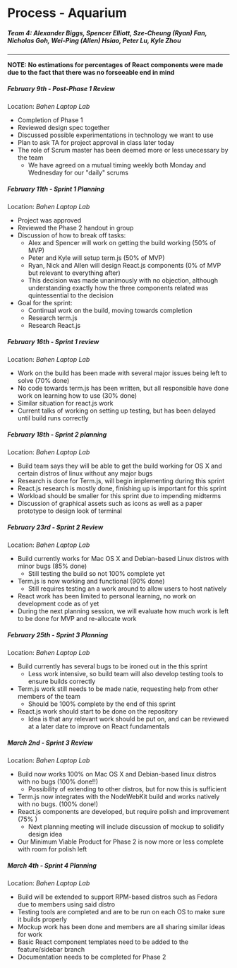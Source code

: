 # Process - Aquarium
##### Team 4: Alexander Biggs, Spencer Elliott, Sze-Cheung (Ryan) Fan, Nicholas Goh, Wei-Ping (Allen) Hsiao, Peter Lu, Kyle Zhou
--------
**NOTE: No estimations for percentages of React components were made due to the fact that there was no forseeable end in mind**


##### February 9th - Post-Phase 1 Review
Location: _Bahen Laptop Lab_

- Completion of Phase 1 
- Reviewed design spec together
- Discussed possible experimentations in technology we want to use
- Plan to ask TA for project approval in class later today
- The role of Scrum master has been deemed more or less unecessary by the team
	- We have agreed on a mutual timing weekly both Monday and Wednesday for our "daily" scrums


##### February 11th - Sprint 1 Planning
Location: _Bahen Laptop Lab_

- Project was approved
- Reviewed the Phase 2 handout in group
- Discussion of how to break off tasks:
	- Alex and Spencer will work on getting the build working (50% of MVP)
	- Peter and Kyle will setup term.js (50% of MVP)
	- Ryan, Nick and Allen will design React.js components (0% of MVP but relevant to everything after)
	- This decision was made unanimously with no objection, although understanding exactly how the three components related was quintessential to the decision
- Goal for the sprint: 
	- Continual work on the build, moving towards completion
	- Research term.js
	- Research React.js 
	
##### February 16th - Sprint 1 review
Location: _Bahen Laptop Lab_

- Work on the build has been made with several major issues being left to solve (70% done)
- No code towards term.js has been written, but all responsible have done work on learning how to use (30% done)
- Similar situation for react.js work
- Current talks of working on setting up testing, but has been delayed until build runs correctly

##### February 18th - Sprint 2 planning
Location: _Bahen Laptop Lab_

- Build team says they will be able to get the build working for OS X and certain distros of linux without any major bugs
- Research is done for Term.js, will begin implementing during this sprint
- React.js research is mostly done, finishing up is important for this sprint
- Workload should be smaller for this sprint due to impending midterms
- Discussion of graphical assets such as icons as well as a paper prototype to design look of terminal

##### February 23rd - Sprint 2 Review
Location: _Bahen Laptop Lab_

- Build currently works for Mac OS X and Debian-based Linux distros with minor bugs (85% done)
	- Still testing the build so not 100% complete yet
- Term.js is now working and functional (90% done)
	- Still requires testing an a work around to allow users to host natively
- React work has been limited to personal learning, no work on development code as of yet
- During the next planning session, we will evaluate how much work is left to be done for MVP and re-allocate work

##### February 25th - Sprint 3 Planning
Location: _Bahen Laptop Lab_

- Build currently has several bugs to be ironed out in the this sprint
	- Less work intensive, so build team will also develop testing tools to ensure builds correctly
- Term.js work still needs to be made natie, requesting help from other members of the team
	- Should be 100% complete by the end of this sprint
- React.js work should start to be done on the repository
	- Idea is that any relevant work should be put on, and can be reviewed at a later date to improve on React fundamentals  

##### March 2nd - Sprint 3 Review
Location: _Bahen Laptop Lab_

- Build now works 100% on Mac OS X and Debian-based linux distros with no bugs (100% done!!)
	- Possibility of extending to other distros, but for now this is sufficient
- Term.js now integrates with the NodeWebKit build and works natively with no bugs. (100% done!)
- React.js components are developed, but require polish and improvement (75% )
	- Next planning meeting will include discussion of mockup to solidify design idea 
- Our Minimum Viable Product for Phase 2 is now more or less complete with room for polish left

##### March 4th - Sprint 4 Planning
Location: _Bahen Laptop Lab_

- Build will be extended to support RPM-based distros such as Fedora due to members using said distro
- Testing tools are completed and are to be run on each OS to make sure it builds properly
- Mockup work has been done and members are all sharing similar ideas for work
- Basic React component templates need to be added to the feature/sidebar branch
- Documentation needs to be completed for Phase 2

